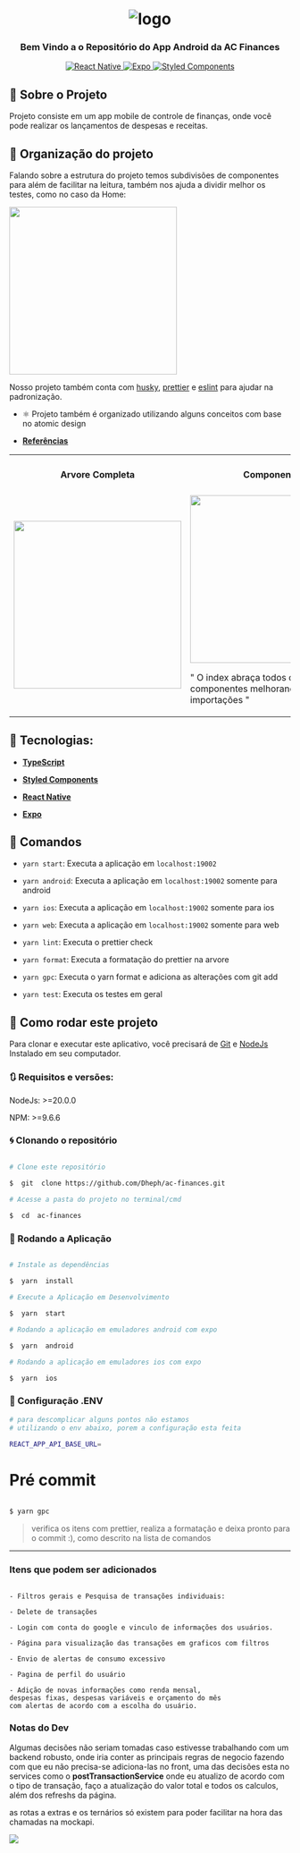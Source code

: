   <h1  align="center">

<img  alt="logo"  title="logo"  src="https://github.com/Dheph/ac-finances/assets/51960639/2864f634-b8ab-411a-bcd5-6a6a084722eb" />

</h1>

  

<h3  align="center">

Bem Vindo a o Repositório do App Android da AC Finances 

</h3> 

<p  align="center">

<a  target="_blank"  href="https://reactnative.dev/">
<img  alt="React Native"  src="https://img.shields.io/badge/react_native-%2320232a.svg?style=for-the-badge&logo=react&logoColor=%2361DAFB">
</a>

<a  target="_blank"  href="https://docs.expo.dev/">
<img  alt="Expo"  src="https://img.shields.io/badge/expo-1C1E24?style=for-the-badge&logo=expo&logoColor=#D04A37">
</a>

<a  target="_blank"  href="https://styled-components.com/">
<img  alt="Styled Components"  src="https://img.shields.io/badge/styled--components-DB7093?style=for-the-badge&logo=styled-components&logoColor=white">
</a>

</p>

## 🚀 Sobre o Projeto

Projeto consiste em um app mobile de controle de finanças, onde você pode realizar os lançamentos de despesas e receitas.



 ## 🎨 Organização do projeto

Falando sobre a estrutura do projeto temos subdivisões de componentes para além de facilitar na leitura, também nos ajuda a dividir melhor os testes, como no caso da Home:

<img src="https://github.com/Dheph/ac-finances/assets/51960639/91f66a3d-9fd9-4991-ad0b-6f670ee45d28" width=300 />

Nosso projeto também conta com <a target="_blank"  href="https://github.com/typicode/husky">husky</a>, <a target="_blank"  href="https://prettier.io/">prettier</a> e <a target="_blank" href="https://eslint.org/">eslint</a> para ajudar na padronização.


- ⚛️ Projeto também é organizado utilizando alguns conceitos com base no atomic design

- **[Referências](https://atomicdesign.bradfrost.com/chapter-2/)**

<table>
<tr>
<td colspan="1"><h4 align="center">Arvore Completa</h4> </td>
<td colspan="1"><h4 align="center">Componentes</h4></td>
<td colspan="1"><h4 align="center">Serviços</h4></td>
</tr>
<tr>
<td><img src="https://github.com/Dheph/ac-finances/assets/51960639/9e3966eb-c938-480a-8abb-7f6070e2aee7" width=300 /></td>
<td>
<img src="https://github.com/Dheph/ac-finances/assets/51960639/b7f719c2-76f0-4980-bf0d-4c912a86fbd2" width=300 />
<p> " O index abraça todos os componentes melhorando as importações "</p>
</td>
<td><img src="https://github.com/Dheph/ac-finances/assets/51960639/f0108860-b46a-4249-90f6-27a4bd540c1c" width=300 />
<p> " Os dtos informados servem para auxiliar nas tipagens das requisições"</p>
</td>
</table> 

  

## 🔨 Tecnologias:

  

- **[TypeScript](https://www.typescriptlang.org/)**

- **[Styled Components](https://styled-components.com/)**

- **[React Native](https://reactnative.dev/)**

- **[Expo](https://docs.expo.dev/)**


## 🔎 Comandos

  

- `yarn start`: Executa a aplicação em `localhost:19002`

- `yarn android`: Executa a aplicação em `localhost:19002` somente para android

- `yarn ios`: Executa a aplicação em `localhost:19002` somente para ios

- `yarn web`: Executa a aplicação em `localhost:19002` somente para web

- `yarn lint`: Executa o prettier check

- `yarn format`: Executa a formatação do prettier na arvore

- `yarn gpc`: Executa o yarn format e adiciona as alterações com git add

- `yarn test`: Executa os testes em geral

  

## 🚀 Como rodar este projeto

  

Para clonar e executar este aplicativo, você precisará de [Git](https://git-scm.com) e [NodeJs](https://nodejs.org/en/) Instalado em seu computador.

  

### 🔃 Requisitos e versões:

  

NodeJs: >=20.0.0

NPM: >=9.6.6
  

### 🌀 Clonando o repositório

```bash

# Clone este repositório

$  git  clone https://github.com/Dheph/ac-finances.git
  
# Acesse a pasta do projeto no terminal/cmd

$  cd  ac-finances

```
  
### 🎲 Rodando a Aplicação

```bash

# Instale as dependências

$  yarn  install

# Execute a Aplicação em Desenvolvimento

$  yarn  start

# Rodando a aplicação em emuladores android com expo

$  yarn  android 

# Rodando a aplicação em emuladores ios com expo

$  yarn  ios

```

### 📁 Configuração .ENV

```bash
# para descomplicar alguns pontos não estamos
# utilizando o env abaixo, porem a configuração esta feita

REACT_APP_API_BASE_URL=

```
  

# Pré commit

```bash

$ yarn gpc

```

> verifica os itens com prettier, realiza a formatação e deixa pronto para o commit :), como descrito na lista de comandos
---

### Itens que podem ser adicionados

```

- Filtros gerais e Pesquisa de transações individuais:

- Delete de transações

- Login com conta do google e vinculo de informações dos usuários.

- Página para visualização das transações em graficos com filtros

- Envio de alertas de consumo excessivo 

- Pagina de perfil do usuário

- Adição de novas informações como renda mensal, 
despesas fixas, despesas variáveis e orçamento do mês
com alertas de acordo com a escolha do usuário.

```

### Notas do Dev

Algumas decisões não seriam tomadas caso estivesse trabalhando com um backend robusto, onde iria conter as principais regras de negocio fazendo com que eu não precisa-se adiciona-las no front, uma das decisões esta no services como o **postTransactionService**  onde eu atualizo de acordo com o tipo de transação, faço a atualização do valor total e todos os calculos, além dos refreshs da página.

as rotas a extras e os ternários só existem para poder facilitar na hora das chamadas na mockapi.

<img src="https://github.com/Dheph/ac-finances/assets/51960639/c5759fd9-4449-421f-b027-2d812683b256" />
